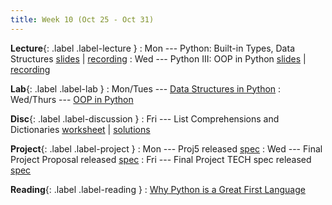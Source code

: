 ```yaml
---
title: Week 10 (Oct 25 - Oct 31)
---
```


**Lecture**{: .label .label-lecture }
: Mon --- Python: Built-in Types, Data Structures [slides](https://docs.google.com/presentation/d/1gY9M-pkoNpYWKEnjbeTlbLrGBXdx8tOejedSlEFjSxU/edit?usp=sharing) \| [recording](https://drive.google.com/file/d/1b9Tt--uUsPcwjGG-1cRyfb73MDNCoAAC/view?usp=sharing)
: Wed --- Python III: OOP in Python [slides](https://docs.google.com/presentation/d/12n1hKOcay-nd-8f_NDT_wII5HuXhQYiOwu5Xe_xzTpA/edit?usp=sharing)
\| [recording](https://drive.google.com/file/d/1btDy05iOT-H1Fd9Su_jOftvnIZTVKlQe/view?usp=sharing)

**Lab**{: .label .label-lab }
: Mon/Tues --- [Data Structures in Python](https://beautyjoy.github.io/bjc-r/topic/topic.html?topic=berkeley_bjc/python/besides-blocks-data-struct.topic&course=cs10_fa21.html&novideo&noreading&noassignment)
: Wed/Thurs --- [OOP in Python](https://beautyjoy.github.io/bjc-r/topic/topic.html?topic=berkeley_bjc/python/besides-blocks-oop-joshhug-edition.topic&course=cs10_fa21.html&novideo&noreading&noassignment)

**Disc**{: .label .label-discussion }
: Fri --- List Comprehensions and Dictionaries [worksheet](https://drive.google.com/file/d/1ENjbCov-awy-u1rmHk335Jyn04OOo-1G/view?usp=sharing) \| [solutions](https://drive.google.com/file/d/1r9Bg7zox9UF_O5jUlW3PhGaOyMpNWyzp/view?usp=sharing)

**Project**{: .label .label-project }
: Mon --- Proj5 released [spec](https://docs.google.com/document/d/1nHnTSObWqpzZ4vdkOfYjfTUGmkqYSM3RFUapD7HsLDY/edit?usp=sharing)
: Wed --- Final Project Proposal released [spec](https://docs.google.com/document/d/1FT18xQS9cR_WRSRUBcEy573ZXSXYOfGYh9f8teWCqoM/edit?usp=sharing)
: Fri --- Final Project TECH spec released [spec](https://docs.google.com/document/d/1gqotZyurqKEqZH4p31VfnbfgS2aw7TjqhQNnXlO31Ag/edit?usp=sharing)

**Reading**{: .label .label-reading }
: [Why Python is a Great First Language](https://blog.trinket.io/why-python/)
